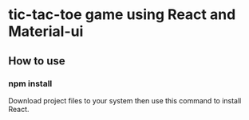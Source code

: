 # tic-tac-toe game using React and Material-ui

## How to use

### npm install
Download project files to your system then use this command to install React.
